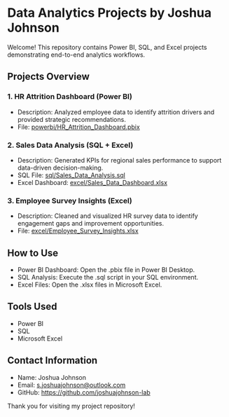 # Data Analytics Projects by Joshua Johnson

Welcome! This repository contains Power BI, SQL, and Excel projects demonstrating end-to-end analytics workflows.

## Projects Overview

### 1. HR Attrition Dashboard (Power BI)
- Description: Analyzed employee data to identify attrition drivers and provided strategic recommendations.
- File: [powerbi/HR_Attrition_Dashboard.pbix](powerbi/HR_Attrition_Dashboard.pbix)

### 2. Sales Data Analysis (SQL + Excel)
- Description: Generated KPIs for regional sales performance to support data-driven decision-making.
- SQL File: [sql/Sales_Data_Analysis.sql](sql/Sales_Data_Analysis.sql)
- Excel Dashboard: [excel/Sales_Data_Dashboard.xlsx](excel/Sales_Data_Dashboard.xlsx)

### 3. Employee Survey Insights (Excel)
- Description: Cleaned and visualized HR survey data to identify engagement gaps and improvement opportunities.
- File: [excel/Employee_Survey_Insights.xlsx](excel/Employee_Survey_Insights.xlsx)

## How to Use
- Power BI Dashboard: Open the .pbix file in Power BI Desktop.
- SQL Analysis: Execute the .sql script in your SQL environment.
- Excel Files: Open the .xlsx files in Microsoft Excel.

## Tools Used
- Power BI
- SQL
- Microsoft Excel

## Contact Information
- Name: Joshua Johnson
- Email: s.joshuajohnson@outlook.com
- GitHub: https://github.com/joshuajohnson-lab

Thank you for visiting my project repository!
